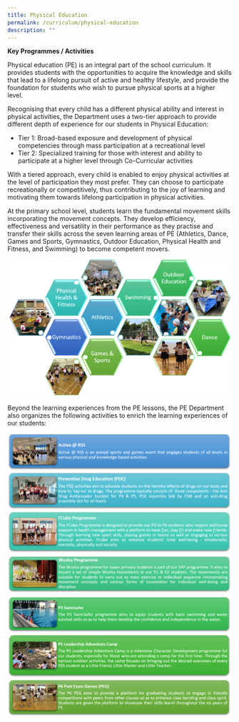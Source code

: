 ```yaml
---
title: Physical Education
permalink: /curriculum/physical-education
description: ""
---
```

**Key Programmes / Activities**

Physical education (PE) is an integral part of the school curriculum. It provides students with the opportunities to acquire the knowledge and skills that lead to a lifelong pursuit of active and healthy lifestyle, and provide the foundation for students who wish to pursue physical sports at a higher level.

Recognising that every child has a different physical ability and interest in physical activities, the Department uses a two-tier approach to provide different depth of experience for our students in Physical Education:

* Tier 1: Broad-based exposure and development of physical competencies through mass participation at a recreational level
* Tier 2: Specialized training for those with interest and ability to participate at a higher level through Co-Curricular activities

With a tiered approach, every child is enabled to enjoy physical activities at the level of participation they most prefer. They can choose to participate recreationally or competitively, thus contributing to the joy of learning and motivating them towards lifelong participation in physical activities.

At the primary school level, students learn the fundamental movement skills incorporating the movement concepts. They develop efficiency, effectiveness and versatility in their performance as they practise and transfer their skills across the seven learning areas of PE (Athletics, Dance, Games and Sports, Gymnastics, Outdoor Education, Physical Health and Fitness, and Swimming) to become competent movers.

![](/images/PE_1.png)

Beyond the learning experiences from the PE lessons, the PE Department also organizes the following activities to enrich the learning experiences of our students:

![](/images/Active.png)
![](/images/Preventive%20Drug%20Education.png)
![](/images/FCube%20Programme.png)
![](/images/Wushu%20Programme.png)
![](/images/P3%20Swimsafer.png)
![](/images/P5%20Leadership%20Adventure%20Camp.png)![](/images/P6%20Post%20Exam%20Games%20(PEG).png)
